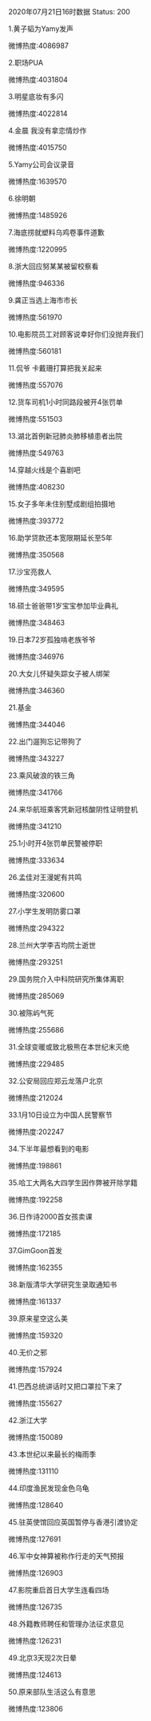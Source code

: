 2020年07月21日16时数据
Status: 200

1.黄子韬为Yamy发声

微博热度:4086987

2.职场PUA

微博热度:4031804

3.明星底妆有多闪

微博热度:4022814

4.金晨 我没有拿恋情炒作

微博热度:4015750

5.Yamy公司会议录音

微博热度:1639570

6.徐明朝

微博热度:1485926

7.海底捞就塑料乌鸡卷事件道歉

微博热度:1220995

8.浙大回应努某某被留校察看

微博热度:946336

9.龚正当选上海市市长

微博热度:561970

10.电影院员工对顾客说幸好你们没抛弃我们

微博热度:560181

11.侃爷 卡戴珊打算把我关起来

微博热度:557076

12.货车司机1小时同路段被开4张罚单

微博热度:551503

13.湖北首例新冠肺炎肺移植患者出院

微博热度:549763

14.穿越火线是个喜剧吧

微博热度:408230

15.女子多年未住别墅成剧组拍摄地

微博热度:393772

16.助学贷款还本宽限期延长至5年

微博热度:350568

17.沙宝亮救人

微博热度:349595

18.硕士爸爸带1岁宝宝参加毕业典礼

微博热度:348463

19.日本72岁孤独啃老族爷爷

微博热度:346976

20.大女儿怀疑失踪女子被人绑架

微博热度:346360

21.基金

微博热度:344046

22.出门遛狗忘记带狗了

微博热度:343227

23.乘风破浪的铁三角

微博热度:341766

24.来华航班乘客凭新冠核酸阴性证明登机

微博热度:341210

25.1小时开4张罚单民警被停职

微博热度:333634

26.孟佳对王漫妮有共鸣

微博热度:320600

27.小学生发明防雾口罩

微博热度:294322

28.兰州大学李吉均院士逝世

微博热度:293251

29.国务院介入中科院研究所集体离职

微博热度:285069

30.被陈屿气死

微博热度:255686

31.全球变暖或致北极熊在本世纪末灭绝

微博热度:229485

32.公安局回应郑云龙落户北京

微博热度:212024

33.1月10日设立为中国人民警察节

微博热度:202247

34.下半年最想看到的电影

微博热度:198861

35.哈工大两名大四学生因作弊被开除学籍

微博热度:192258

36.日作诗2000首女孩卖课

微博热度:172185

37.GimGoon首发

微博热度:162355

38.新版清华大学研究生录取通知书

微博热度:161337

39.原来星空这么美

微博热度:159320

40.无价之邪

微博热度:157924

41.巴西总统讲话时又把口罩拉下来了

微博热度:155627

42.浙江大学

微博热度:150089

43.本世纪以来最长的梅雨季

微博热度:131110

44.印度渔民发现金色乌龟

微博热度:128640

45.驻英使馆回应英国暂停与香港引渡协定

微博热度:127691

46.军中女神算被称作行走的天气预报

微博热度:126903

47.影院重启首日大学生连看四场

微博热度:126735

48.外籍教师聘任和管理办法征求意见

微博热度:126231

49.北京3天现2次日晕

微博热度:124613

50.原来部队生活这么有意思

微博热度:123806

